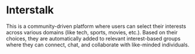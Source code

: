 # Interstalk
This is a community-driven platform where users can select their interests across various domains (like tech, sports, movies, etc.). Based on their choices, they are automatically added to relevant interest-based groups where they can connect, chat, and collaborate with like-minded individuals.
